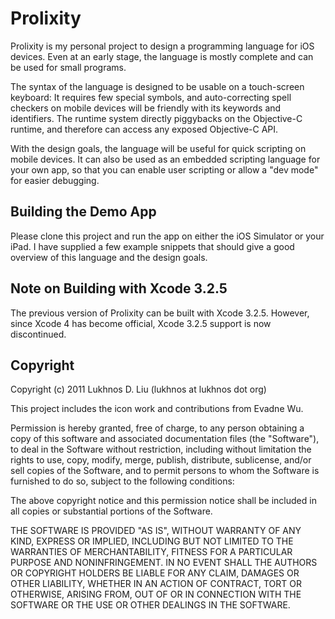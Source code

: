 Prolixity
=========

Prolixity is my personal project to design a programming language for iOS devices. Even at an early stage, the language is mostly complete and can be used for small programs.

The syntax of the language is designed to be usable on a touch-screen keyboard: It requires few special symbols, and auto-correcting spell checkers on mobile devices will be friendly with its keywords and identifiers. The runtime system directly piggybacks on the Objective-C runtime, and therefore can access any exposed Objective-C API.

With the design goals, the language will be useful for quick scripting on mobile devices. It can also be used as an embedded scripting language for your own app, so that you can enable user scripting or allow a "dev mode" for easier debugging.


Building the Demo App
---------------------

Please clone this project and run the app on either the iOS Simulator or your iPad. I have supplied a few example snippets that should give a good overview of this language and the design goals.


Note on Building with Xcode 3.2.5
---------------------------------

The previous version of Prolixity can be built with Xcode 3.2.5. However,
since Xcode 4 has become official, Xcode 3.2.5 support is now discontinued.


Copyright
---------

Copyright (c) 2011 Lukhnos D. Liu (lukhnos at lukhnos dot org)

This project includes the icon work and contributions from Evadne Wu.

Permission is hereby granted, free of charge, to any person
obtaining a copy of this software and associated documentation
files (the "Software"), to deal in the Software without
restriction, including without limitation the rights to use,
copy, modify, merge, publish, distribute, sublicense, and/or sell
copies of the Software, and to permit persons to whom the
Software is furnished to do so, subject to the following
conditions:

The above copyright notice and this permission notice shall be
included in all copies or substantial portions of the Software.

THE SOFTWARE IS PROVIDED "AS IS", WITHOUT WARRANTY OF ANY KIND,
EXPRESS OR IMPLIED, INCLUDING BUT NOT LIMITED TO THE WARRANTIES
OF MERCHANTABILITY, FITNESS FOR A PARTICULAR PURPOSE AND
NONINFRINGEMENT. IN NO EVENT SHALL THE AUTHORS OR COPYRIGHT
HOLDERS BE LIABLE FOR ANY CLAIM, DAMAGES OR OTHER LIABILITY,
WHETHER IN AN ACTION OF CONTRACT, TORT OR OTHERWISE, ARISING
FROM, OUT OF OR IN CONNECTION WITH THE SOFTWARE OR THE USE OR
OTHER DEALINGS IN THE SOFTWARE.


